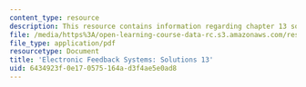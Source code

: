```yaml
---
content_type: resource
description: This resource contains information regarding chapter 13 solutions.
file: /media/https%3A/open-learning-course-data-rc.s3.amazonaws.com/res-6-010-electronic-feedback-systems-spring-2013/6434923f0e170575164ad3f4ae5e0ad8_MITRES_6-010S13_sol13.pdf
file_type: application/pdf
resourcetype: Document
title: 'Electronic Feedback Systems: Solutions 13'
uid: 6434923f-0e17-0575-164a-d3f4ae5e0ad8
---
```

